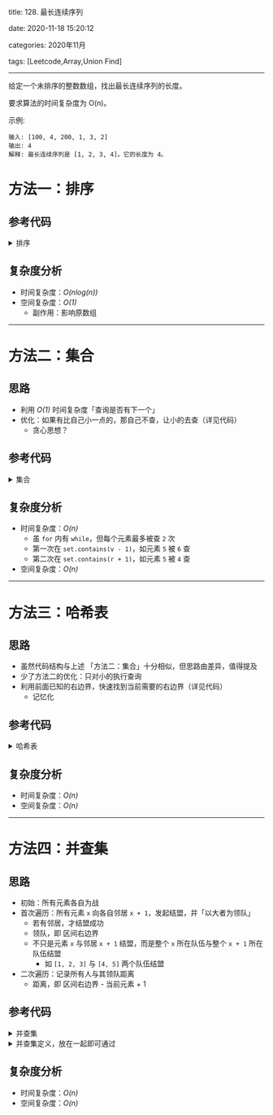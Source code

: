 title: 128. 最长连续序列

date: 2020-11-18 15:20:12

categories: 2020年11月

tags: [Leetcode,Array,Union Find]

---


给定一个未排序的整数数组，找出最长连续序列的长度。

<!-- more -->


要求算法的时间复杂度为 O(n)。

示例:

    输入: [100, 4, 200, 1, 3, 2]
    输出: 4
    解释: 最长连续序列是 [1, 2, 3, 4]。它的长度为 4。


# 方法一：排序

## 参考代码
<details>
    <summary>排序</summary>

```java
public int longestConsecutive(int[] nums) {
    if (nums.length == 0) return 0;

    Arrays.sort(nums);

    // max 最终结果, curr 当前长度, last 上个数字
    int max = 1, curr = 1, last = nums[0];
    for (int i = 1; i < nums.length; i++) {
        if (nums[i] == last) continue;
        if (nums[i] == last + 1) curr++; // 符合连续，长度 +1
        else {
            max = Math.max(max, curr); // 连不上了，记录长度
            curr = 1; // 重新开始
        }
        last = nums[i];
    }
    max = Math.max(max, curr); // 别忘了最后一段的连续区间
    return max;
}
```

</details>

## 复杂度分析

- 时间复杂度：*O(nlog(n))*
- 空间复杂度：*O(1)*
  - 副作用：影响原数组

---

# 方法二：集合

## 思路

- 利用 *O(1)* 时间复杂度「查询是否有下一个」
- 优化：如果有比自己小一点的，那自己不查，让小的去查（详见代码）
  - 贪心思想？

## 参考代码

<details>
    <summary>集合</summary>

```java
public int longestConsecutive(int[] nums) {
    if (nums.length == 0) return 0;

    int n = nums.length, max = 1;
    Set<Integer> set = new HashSet<>();
    for (int v : nums) set.add(v);

    for (int v : nums) {
        // 技巧：如果有比自己小一点的，那自己不查，让小的去查
        if (set.contains(v - 1)) continue;

        int r = v; // r: right 表示「以 v 开头，能连续到多少」
        while (set.contains(r + 1)) r++; // 逐个查看
        max = Math.max(max, r - v + 1); // 记录区间 [v, r] 长度
    }
    return max;
}
```

</details>

## 复杂度分析

- 时间复杂度：*O(n)*
  - 虽 `for` 内有 `while`，但每个元素最多被查 `2` 次
  - 第一次在 `set.contains(v - 1)`，如元素 `5` 被 `6` 查
  - 第二次在 `set.contains(r + 1)`，如元素 `5` 被 `4` 查
- 空间复杂度：*O(n)*

---

# 方法三：哈希表

## 思路

- 虽然代码结构与上述 「方法二：集合」十分相似，但思路由差异，值得提及
- 少了方法二的优化：只对小的执行查询
- 利用前面已知的右边界，快速找到当前需要的右边界（详见代码）
  - 记忆化

## 参考代码

<details>
    <summary>哈希表</summary>

```java
public int longestConsecutive(int[] nums) {
    if (nums.length == 0) return 0;

    Map<Integer, Integer> map = new HashMap<>(); // 记录区间 [v, r]
    for (int v : nums) map.put(v, v);

    int max = 1;
    for (int v : nums) {
        int r = v;
        while (map.containsKey(r + 1))
            r = map.get(r + 1); // 利用前面已知的右边界，快速找到当前需要的右边界
        map.put(v, r);
        max = Math.max(max, r - v + 1);
    }
    return max;
}
```

</details>

## 复杂度分析

- 时间复杂度：*O(n)*
- 空间复杂度：*O(n)*

---

# 方法四：并查集

## 思路

- 初始：所有元素各自为战
- 首次遍历：所有元素 `x` 向各自邻居 `x + 1`，发起结盟，并「以大者为领队」
  - 若有邻居，才结盟成功
  - 领队，即 区间右边界
  - 不只是元素 `x` 与邻居 `x + 1` 结盟，而是整个 `x` 所在队伍与整个 `x + 1` 所在队伍结盟
    - 如 `[1, 2, 3]` 与 `[4, 5]` 两个队伍结盟
- 二次遍历：记录所有人与其领队距离
  - 距离，即 区间右边界 - 当前元素 + 1

## 参考代码

<details>
    <summary>并查集</summary>

```java
public int longestConsecutive(int[] nums) {
    if (nums.length == 0) return 0;
    
    // 首次遍历，与邻居结盟
    UnionFind uf = new UnionFind(nums);
    for (int v : nums)
        uf.union(v, v + 1); // uf.union() 结盟

    // 二次遍历，记录领队距离
    int max = 1;
    for (int v : nums)
        max = Math.max(max, uf.find(v) - v + 1); // uf.find() 查找领队
    return max;
}
```

</details>

<details>
    <summary>并查集定义，放在一起即可通过</summary>

```java
class UnionFind {
    private int count;//还剩几支队伍
    private Map<Integer, Integer> parent; // (curr, leader)

    UnionFind(int[] arr) {
        count = arr.length;
        parent = new HashMap<>();
        for (int v : arr)
            parent.put(v, v); // 初始时，各自为战，自己是自己的领队
    }

    // 结盟
    void union(int p, int q) {
        // 不只是 p 与 q 结盟，而是整个 p 所在队伍 与 q 所在队伍结盟
        // 结盟需各领队出面，而不是小弟出面
        Integer rootP = find(p), rootQ = find(q);
        if (rootP == rootQ) return;
        if (rootP == null || rootQ == null) return;

        // 结盟
        parent.put(rootP, rootQ); // 谁大听谁
        // 应取 max，而本题已明确 p < q 才可这么写
        // 当前写法有损封装性，算法题可不纠结

        count--;
    }

    // 查找领队
    Integer find(int p) {
        if (!parent.containsKey(p))
            return null;

        // 递归向上找领队
        int root = p;
        while (root != parent.get(root))
            root = parent.get(root);

        // 路径压缩：扁平化管理，避免日后找领队层级过深
        while (p != parent.get(p)) {
            int curr = p;
            p = parent.get(p);
            parent.put(curr, root);
        }

        return root;
    }
}
```

</details>

## 复杂度分析

- 时间复杂度：*O(n)*
- 空间复杂度：*O(n)*